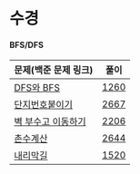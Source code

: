 # 수경

#### BFS/DFS

| 문제(백준 문제 링크)                                       | 풀이                              |
| ---------------------------------------------------------- | --------------------------------- |
| [DFS와 BFS](https://www.acmicpc.net/problem/1260)          | [1260](/sugyeong/bfs_dfs/1260.js) |
| [단지번호붙이기](https://www.acmicpc.net/problem/2667)     | [2667](/sugyeong/bfs_dfs/2667.js) |
| [벽 부수고 이동하기](https://www.acmicpc.net/problem/2206) | [2206](/sugyeong/bfs_dfs/2206.js) |
| [촌수계산](https://www.acmicpc.net/problem/2644)           | [2644](/sugyeong/bfs_dfs/2644.js) |
| [내리막길](https://www.acmicpc.net/problem/1520)           | [1520](/sugyeong/bfs_dfs/1520.js) |

